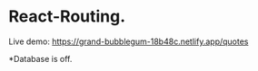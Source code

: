 # React-Routing. 
Live demo: https://grand-bubblegum-18b48c.netlify.app/quotes  

*Database is off.
